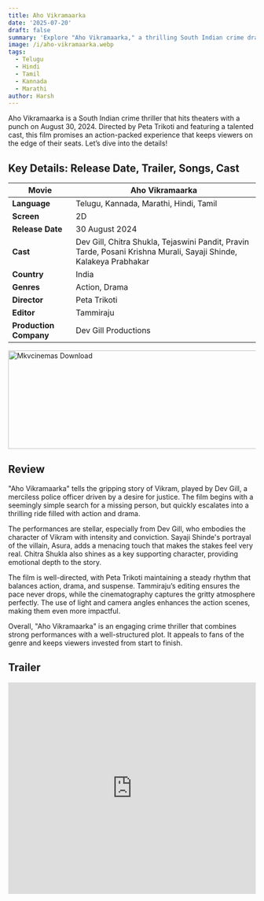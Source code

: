 ```yaml
---
title: Aho Vikramaarka
date: '2025-07-20'
draft: false
summary: 'Explore "Aho Vikramaarka," a thrilling South Indian crime drama flim'
image: /i/aho-vikramaarka.webp
tags:
  - Telugu
  - Hindi
  - Tamil
  - Kannada
  - Marathi
author: Harsh
---
```


Aho Vikramaarka is a South Indian crime thriller that hits theaters with a punch on August 30, 2024. Directed by Peta Trikoti and featuring a talented cast, this film promises an action-packed experience that keeps viewers on the edge of their seats. Let’s dive into the details!

## Key Details: Release Date, Trailer, Songs, Cast

| **Movie**              | Aho Vikramaarka                                                                                                   |
| ---------------------- | ----------------------------------------------------------------------------------------------------------------- |
| **Language**           | Telugu, Kannada, Marathi, Hindi, Tamil                                                                            |
| **Screen**             | 2D                                                                                                                |
| **Release Date**       | 30 August 2024                                                                                                    |
| **Cast**               | Dev Gill, Chitra Shukla, Tejaswini Pandit, Pravin Tarde, Posani Krishna Murali, Sayaji Shinde, Kalakeya Prabhakar |
| **Country**            | India                                                                                                             |
| **Genres**             | Action, Drama                                                                                                     |
| **Director**           | Peta Trikoti                                                                                                      |
| **Editor**             | Tammiraju                                                                                                         |
| **Production Company** | Dev Gill Productions                                                                                              |

<a href="https://mkvcinemas.buzz/bookmarks-list">
  <img src="/mkvcinemas-btn.webp" alt="Mkvcinemas Download" width="600" height="200" loading="lazy">
</a>

## Review

"Aho Vikramaarka" tells the gripping story of Vikram, played by Dev Gill, a merciless police officer driven by a desire for justice. The film begins with a seemingly simple search for a missing person, but quickly escalates into a thrilling ride filled with action and drama.

The performances are stellar, especially from Dev Gill, who embodies the character of Vikram with intensity and conviction. Sayaji Shinde's portrayal of the villain, Asura, adds a menacing touch that makes the stakes feel very real. Chitra Shukla also shines as a key supporting character, providing emotional depth to the story.

The film is well-directed, with Peta Trikoti maintaining a steady rhythm that balances action, drama, and suspense. Tammiraju’s editing ensures the pace never drops, while the cinematography captures the gritty atmosphere perfectly. The use of light and camera angles enhances the action scenes, making them even more impactful.

Overall, "Aho Vikramaarka" is an engaging crime thriller that combines strong performances with a well-structured plot. It appeals to fans of the genre and keeps viewers invested from start to finish.

## Trailer

<iframe width="100%" height="430" src="https://www.youtube.com/embed/mw8dyLF6cY8?si=IvrgfrIP7D5vfXz4" title={title} frameborder="0" allow="accelerometer; autoplay; clipboard-write; encrypted-media; gyroscope; picture-in-picture; web-share" referrerpolicy="strict-origin-when-cross-origin" allowfullscreen loading="lazy"></iframe>
